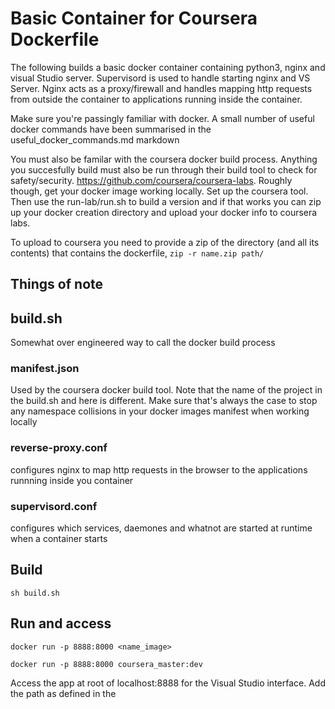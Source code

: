 # Basic Container for Coursera Dockerfile

The following builds a basic docker container containing python3, nginx and visual Studio server. Supervisord is used to handle starting nginx and VS Server.
Nginx acts as a proxy/firewall and handles mapping http requests from outside the container to applications running inside the container.

Make sure you're passingly familiar with docker. A small number of useful docker commands have been summarised in the useful_docker_commands.md markdown

You must also be familar with the coursera docker build process. Anything you
succesfully build must also be run through their build tool to check for safety/security. https://github.com/coursera/coursera-labs. Roughly though, get your docker image working locally. Set up the coursera tool. Then use the run-lab/run.sh to build a version and if that works you can zip up your docker creation directory and upload your docker info to coursera labs.

To upload to coursera you need to provide a zip of the directory (and all its contents) that contains the dockerfile, `zip -r name.zip path/`

## Things of note

## build.sh

Somewhat over engineered way to call the docker build process

### manifest.json

Used by the coursera docker build tool. Note that the name of the project in the build.sh and here is different. Make sure that's always the case to stop any namespace collisions in your docker images manifest when working locally

### reverse-proxy.conf

configures nginx to map http requests in the browser to the applications runnning inside you container

### supervisord.conf

configures which services, daemones and whatnot are started at runtime when a container starts

## Build

```
sh build.sh
```

## Run and access

```
docker run -p 8888:8000 <name_image>
```

```
docker run -p 8888:8000 coursera_master:dev
```

Access the app at root of localhost:8888 for the Visual Studio interface. Add the path as defined in the
